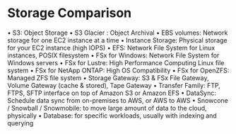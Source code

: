 # Storage Comparison
• S3: Object Storage
• S3 Glacier : Object Archival
• EBS volumes: Network storage for one EC2 instance at a time
• Instance Storage: Physical storage for your EC2 instance (high IOPS)
• EFS: Network File System for Linux instances, POSIX filesystem
• FSx for Windows: Network File System for Windows servers
• FSx for Lustre: High Performance Computing Linux file system
• FSx for NetApp ONTAP: High OS Compatibility
• FSx for OpenZFS: Managed ZFS file system
• Storage Gateway: S3 & FSx File Gateway, Volume Gateway (cache & stored), Tape Gateway
• Transfer Family: FTP, FTPS, SFTP interface on top of Amazon S3 or Amazon EFS
• DataSync: Schedule data sync from on-premises to AWS, or AWS to AWS
• Snowcone / Snowball / Snowmobile: to move large amount of data to the cloud, physically
• Database: for specific workloads, usually with indexing and querying